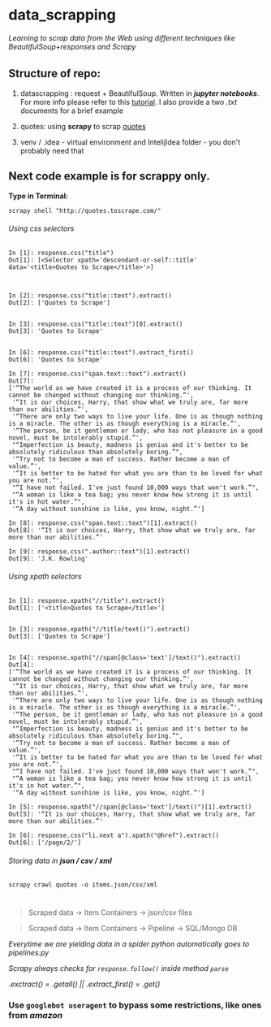 # data_scrapping
###### Learning to scrap data from the Web using different techniques like BeautifulSoup+responses and Scrapy

## Structure of repo: 

1.   datascrapping : request + BeautifulSoup. Written in ***jupyter notebooks***. For more info please refer to this [tutorial](https://towardsdatascience.com/how-to-web-scrape-with-python-in-4-minutes-bc49186a8460). 
 I also provide a two *.txt* documents for a brief example

2.  quotes: using **scrapy** to scrap [quotes](http://quotes.toscrape.com/)

3. venv / .idea - virtual environment and IntelijIdea folder - you don't probably need that

## Next code example is for scrappy only.
**Type in Terminal:**

`scrapy shell "http://quotes.toscrape.com/"`
###### Using css selectors
```
In [1]: response.css("title")
Out[1]: [<Selector xpath='descendant-or-self::title' data='<title>Quotes to Scrape</title>'>]



In [2]: response.css("title::text").extract()
Out[2]: ['Quotes to Scrape']


In [3]: response.css("title::text")[0].extract()
Out[3]: 'Quotes to Scrape'


In [6]: response.css("title::text").extract_first()
Out[6]: 'Quotes to Scrape'

In [7]: response.css("span.text::text").extract()
Out[7]: 
['“The world as we have created it is a process of our thinking. It cannot be changed without changing our thinking.”',
 '“It is our choices, Harry, that show what we truly are, far more than our abilities.”',
 '“There are only two ways to live your life. One is as though nothing is a miracle. The other is as though everything is a miracle.”',
 '“The person, be it gentleman or lady, who has not pleasure in a good novel, must be intolerably stupid.”',
 "“Imperfection is beauty, madness is genius and it's better to be absolutely ridiculous than absolutely boring.”",
 '“Try not to become a man of success. Rather become a man of value.”',
 '“It is better to be hated for what you are than to be loved for what you are not.”',
 "“I have not failed. I've just found 10,000 ways that won't work.”",
 "“A woman is like a tea bag; you never know how strong it is until it's in hot water.”",
 '“A day without sunshine is like, you know, night.”']

In [8]: response.css("span.text::text")[1].extract()
Out[8]: '“It is our choices, Harry, that show what we truly are, far more than our abilities.”'

In [9]: response.css(".author::text")[1].extract()
Out[9]: 'J.K. Rowling'
```
###### Using xpath selectors
````
In [1]: response.xpath("//title").extract()
Out[1]: ['<title>Quotes to Scrape</title>']


In [3]: response.xpath("//title/text()").extract()
Out[3]: ['Quotes to Scrape']


In [4]: response.xpath("//span[@class='text']/text()").extract()
Out[4]: 
['“The world as we have created it is a process of our thinking. It cannot be changed without changing our thinking.”',
 '“It is our choices, Harry, that show what we truly are, far more than our abilities.”',
 '“There are only two ways to live your life. One is as though nothing is a miracle. The other is as though everything is a miracle.”',
 '“The person, be it gentleman or lady, who has not pleasure in a good novel, must be intolerably stupid.”',
 "“Imperfection is beauty, madness is genius and it's better to be absolutely ridiculous than absolutely boring.”",
 '“Try not to become a man of success. Rather become a man of value.”',
 '“It is better to be hated for what you are than to be loved for what you are not.”',
 "“I have not failed. I've just found 10,000 ways that won't work.”",
 "“A woman is like a tea bag; you never know how strong it is until it's in hot water.”",
 '“A day without sunshine is like, you know, night.”']

In [5]: response.xpath("//span[@class='text']/text()")[1].extract()
Out[5]: '“It is our choices, Harry, that show what we truly are, far more than our abilities.”'

In [6]: response.css("li.next a").xpath("@href").extract()
Out[6]: ['/page/2/']
````

###### Storing data in ***json / csv / xml***
`scrapy crawl quotes -o items.json/csv/xml`
#
> Scraped data -> Item Containers -> json/csv files
    
> Scraped data -> Item Containers -> Pipeline -> SQL/Mongo DB

*Everytime we are yielding data in a spider python automatically goes to pipelines.py*

*Scrapy always checks for `response.follow()` inside method `parse`*

*.exctract() = .getall() || .extract_first() = .get()*

### Use `googlebot useragent` to bypass some restrictions, like ones from *amazon*
